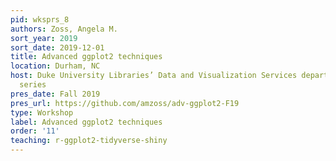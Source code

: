 ```yaml
---
pid: wksprs_8
authors: Zoss, Angela M.
sort_year: 2019
sort_date: 2019-12-01
title: Advanced ggplot2 techniques
location: Durham, NC
host: Duke University Libraries’ Data and Visualization Services department workshop
  series
pres_date: Fall 2019
pres_url: https://github.com/amzoss/adv-ggplot2-F19
type: Workshop
label: Advanced ggplot2 techniques
order: '11'
teaching: r-ggplot2-tidyverse-shiny
---
```

